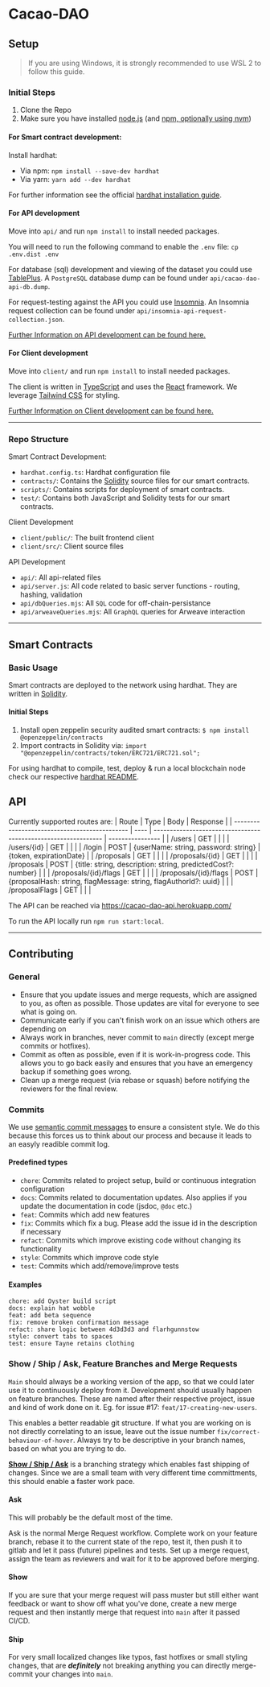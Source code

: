 # Cacao-DAO
## Setup
> If you are using Windows, it is strongly recommended to use WSL 2 to follow this guide.
### Initial Steps
1. Clone the Repo
2. Make sure you have installed [node.js](https://nodejs.org/en/) (and [npm, optionally using nvm](https://www.npmjs.com/package/npm))

#### For Smart contract development:

Install hardhat: 

- Via npm: `npm install --save-dev hardhat`
- Via yarn: `yarn add --dev hardhat`

For further information see the official [hardhat installation guide](https://hardhat.org/hardhat-runner/docs/getting-started#installation).

#### For API development
Move into `api/` and run `npm install` to install needed packages.

You will need to run the following command to enable the `.env` file:
`cp .env.dist .env`

For database (sql) development and viewing of the dataset you could use [TablePlus](https://tableplus.com/). A `PostgreSQL` database dump can be found under `api/cacao-dao-api-db.dump`.

For request-testing against the API you could use [Insomnia](https://insomnia.rest/). An Insomnia request collection can be found under `api/insomnia-api-request-collection.json`.

[Further Information on API development can be found here.](https://github.com/Jasaka/Cacao-DAO/blob/main/api/README.md)

#### For Client development
Move into `client/` and run `npm install` to install needed packages.

The client is written in [TypeScript](https://www.typescriptlang.org/) and uses the [React](https://reactjs.org/) framework.
We leverage [Tailwind CSS](https://tailwindcss.com/docs/) for styling.

[Further Information on Client development can be found here.](https://github.com/Jasaka/Cacao-DAO/blob/main/client/README.md)

---

### Repo Structure
Smart Contract Development:
-   `hardhat.config.ts`: Hardhat configuration file
-   `contracts/`: Contains the [Solidity](https://solidity.readthedocs.io/) source files for our smart contracts.
-   `scripts/`: Contains scripts for deployment of smart contracts.
-   `test/`: Contains both JavaScript and Solidity tests for our smart contracts.

Client Development
-   `client/public/`: The built frontend client
-   `client/src/`: Client source files

API Development
- `api/`: All api-related files
- `api/server.js`: All code related to basic server functions - routing, hashing, validation
- `api/dbQueries.mjs`: All `SQL` code for off-chain-persistance
- `api/arweaveQueries.mjs`: All `GraphQL` queries for Arweave interaction

---

## Smart Contracts
### Basic Usage
Smart contracts are deployed to the network using hardhat.
They are written in [Solidity](https://docs.soliditylang.org/en/v0.8.15/).

#### Initial Steps
1. Install open zeppelin security audited smart contracts:
  `$ npm install @openzeppelin/contracts`
2. Import contracts in Solidity via: `import "@openzeppelin/contracts/token/ERC721/ERC721.sol";`


For using hardhat to compile, test, deploy & run a local blockchain node check our respective [hardhat README](hardhat/README.md).


## API
Currently supported routes are:
| Route                                         | Type | Body                                                           | Response         |
| --------------------------------------------- | ---- | -------------------------------------------------------------- | ---------------- |
| /users                                        | GET  |                                                                |                  |
| /users/{id}                                   | GET  |                                                                |                  |
| /login                                        | POST | {userName: string, password: string}                         | {token, expirationDate} |
| /proposals                                     | GET  |                                                                |                  |
| /proposals/{id}                               | GET  |                                                                |                  |
| /proposals                                    | POST | {title: string, description: string, predictedCost?: number}  |                  |
| /proposals/{id}/flags                     | GET  |                                                                |                  |
| /proposals/{id}/flags                     | POST | {proposalHash: string, flagMessage: string, flagAuthorId?: uuid} |                  |
| /proposalFlags                                        | GET  |                                                                |                  |

The API can be reached via https://cacao-dao-api.herokuapp.com/

To run the API locally run `npm run start:local`.

___

## Contributing

### General

* Ensure that you update issues and merge requests, which are assigned to you, as often as possible. Those updates are vital for everyone to see what is going on.
* Communicate early if you can't finish work on an issue which others are depending on
* Always work in branches, never commit to `main` directly (except merge commits or hotfixes).
* Commit as often as possible, even if it is work-in-progress code. This allows you to go back easily and ensures that you have an emergency backup if something goes wrong.
* Clean up a merge request (via rebase or squash) before notifying the reviewers for the final review.

### Commits

We use [semantic commit messages](https://sparkbox.com/foundry/semantic_commit_messages) to ensure a consistent style. We do this because this forces us to think about our process and because it leads to an easyly readible commit log.

#### Predefined types

* `chore`: Commits related to project setup, build or continuous integration configuration
* `docs`: Commits related to documentation updates. Also applies if you update the documentation in code (jsdoc, `@doc` etc.)
* `feat`: Commits which add new features
* `fix`: Commits which fix a bug. Please add the issue id in the description if necessary
* `refact`: Commits which improve existing code without changing its functionality
* `style`: Commits which improve code style
* `test`: Commits which add/remove/improve tests

#### Examples

``` console
chore: add Oyster build script
docs: explain hat wobble
feat: add beta sequence
fix: remove broken confirmation message
refact: share logic between 4d3d3d3 and flarhgunnstow
style: convert tabs to spaces
test: ensure Tayne retains clothing
```

### **Show / Ship / Ask**, Feature Branches and Merge Requests

`Main` should always be a working version of the app, so that we could later use it to continuously deploy from it.
Development should usually happen on feature branches. These are named after their respective project, issue and kind of work done on it.
Eg. for issue #17: `feat/17-creating-new-users`.

This enables a better readable git structure. If what you are working on is not directly correlating to an issue, leave out the issue number `fix/correct-behaviour-of-hover`. Always try to be descriptive in your branch names, based on what you are trying to do.

**[Show / Ship / Ask](https://martinfowler.com/articles/ship-show-ask.html)** is a branching strategy which enables fast shipping of changes.
Since we are a small team with very different time committments, this should enable a faster work pace.

#### Ask
This will probably be the default most of the time.

Ask is the normal Merge Request workflow. Complete work on your feature branch, rebase it to the current state of the repo, test it, then push it to gitlab and let it pass (future) pipelines and tests. Set up a merge request, assign the team as reviewers and wait for it to be approved before merging.

#### Show
If you are sure that your merge request will pass muster but still either want feedback or want to show off what you've done, create a new merge request and then instantly merge that request into `main` after it passed CI/CD.

#### Ship
For very small localized changes like typos, fast hotfixes or small styling changes, that are ***definitely*** not breaking anything you can directly merge-commit your changes into `main`.
